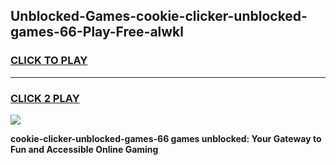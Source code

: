 
## Unblocked-Games-cookie-clicker-unblocked-games-66-Play-Free-alwkl
<h3>
<a href="https://premium76.site?title=cookie-clicker-unblocked-games-66&ref=20A">CLICK TO PLAY</a></h3>
<hr>

<h3>
<a href="https://premium76.site?title=cookie-clicker-unblocked-games-66&ref=20A">CLICK 2 PLAY</a>
  
</h3>

<a href="https://premium76.site?title=cookie-clicker-unblocked-games-66&ref=20A"><img src="https://clearcache.store/games.png"></a>


**cookie-clicker-unblocked-games-66 games unblocked: Your Gateway to Fun and Accessible Online Gaming**
